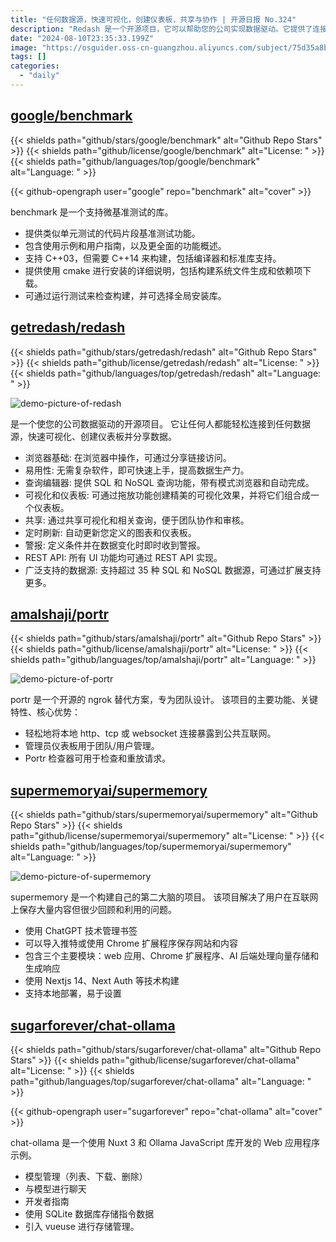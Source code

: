 ```yaml
---
title: "任何数据源，快速可视化，创建仪表板，共享与协作 | 开源日报 No.324"
description: "Redash 是一个开源项目，它可以帮助您的公司实现数据驱动。它提供了连接到任何数据源的功能，可以快速可视化、创建仪表板并分享数据。Redash 具有易用性，无需复杂软件即可快速上手，提高数据生产力。它还提供了查询编辑器，可提供 SQL 和 NoSQL 查询功能，带有模式浏览器和自动完成。Redash 还支持可视化和仪表板，可以通过拖放功能创建精美的可视化效果，并将它们组合成一个仪表板。此外，Redash 还支持共享、定时刷新、警报和 REST API 等功能。它支持超过 35 种 SQL 和 NoSQL 数据源，并可以通过扩展支持更多。"
date: "2024-08-10T23:35:33.199Z"
image: "https://osguider.oss-cn-guangzhou.aliyuncs.com/subject/75d35a8bf7de0c82150c11a8208488ff.png"
tags: []
categories:
  - "daily"
---
```


## [google/benchmark](https://github.com/google/benchmark)

{{< shields path="github/stars/google/benchmark" alt="Github Repo Stars" >}} {{< shields path="github/license/google/benchmark" alt="License: " >}} {{< shields path="github/languages/top/google/benchmark" alt="Language: " >}}

{{< github-opengraph user="google" repo="benchmark" alt="cover" >}}

benchmark 是一个支持微基准测试的库。

- 提供类似单元测试的代码片段基准测试功能。
- 包含使用示例和用户指南，以及更全面的功能概述。
- 支持 C++03，但需要 C++14 来构建，包括编译器和标准库支持。
- 提供使用 cmake 进行安装的详细说明，包括构建系统文件生成和依赖项下载。
- 可通过运行测试来检查构建，并可选择全局安装库。
  
## [getredash/redash](https://github.com/getredash/redash)

{{< shields path="github/stars/getredash/redash" alt="Github Repo Stars" >}} {{< shields path="github/license/getredash/redash" alt="License: " >}} {{< shields path="github/languages/top/getredash/redash" alt="Language: " >}}

![demo-picture-of-redash](https://static.osguider.com/subject/github/getredash/redash/51acca5483613ee280ae4192248cba75.gif)

 是一个使您的公司数据驱动的开源项目。
它让任何人都能轻松连接到任何数据源，快速可视化、创建仪表板并分享数据。

- 浏览器基础: 在浏览器中操作，可通过分享链接访问。
- 易用性: 无需复杂软件，即可快速上手，提高数据生产力。
- 查询编辑器: 提供 SQL 和 NoSQL 查询功能，带有模式浏览器和自动完成。
- 可视化和仪表板: 可通过拖放功能创建精美的可视化效果，并将它们组合成一个仪表板。
- 共享: 通过共享可视化和相关查询，便于团队协作和审核。
- 定时刷新: 自动更新您定义的图表和仪表板。
- 警报: 定义条件并在数据变化时即时收到警报。
- REST API: 所有 UI 功能均可通过 REST API 实现。
- 广泛支持的数据源: 支持超过 35 种 SQL 和 NoSQL 数据源，可通过扩展支持更多。
  
## [amalshaji/portr](https://github.com/amalshaji/portr)

{{< shields path="github/stars/amalshaji/portr" alt="Github Repo Stars" >}} {{< shields path="github/license/amalshaji/portr" alt="License: " >}} {{< shields path="github/languages/top/amalshaji/portr" alt="Language: " >}}

![demo-picture-of-portr](https://static.osguider.com/subject/github/amalshaji/portr/4d5d210644de6f3b19595abd0eaf6f87.png)

portr 是一个开源的 ngrok 替代方案，专为团队设计。
该项目的主要功能、关键特性、核心优势：

- 轻松地将本地 http、tcp 或 websocket 连接暴露到公共互联网。
- 管理员仪表板用于团队/用户管理。
- Portr 检查器可用于检查和重放请求。
  
## [supermemoryai/supermemory](https://github.com/supermemoryai/supermemory)

{{< shields path="github/stars/supermemoryai/supermemory" alt="Github Repo Stars" >}} {{< shields path="github/license/supermemoryai/supermemory" alt="License: " >}} {{< shields path="github/languages/top/supermemoryai/supermemory" alt="Language: " >}}

![demo-picture-of-supermemory](https://static.osguider.com/subject/github/supermemoryai/supermemory/998111d22c1c4688906867bacf4cfeed.svg)

supermemory 是一个构建自己的第二大脑的项目。
该项目解决了用户在互联网上保存大量内容但很少回顾和利用的问题。

- 使用 ChatGPT 技术管理书签
- 可以导入推特或使用 Chrome 扩展程序保存网站和内容
- 包含三个主要模块：web 应用、Chrome 扩展程序、AI 后端处理向量存储和生成响应
- 使用 Nextjs 14、Next Auth 等技术构建
- 支持本地部署，易于设置
  
## [sugarforever/chat-ollama](https://github.com/sugarforever/chat-ollama)

{{< shields path="github/stars/sugarforever/chat-ollama" alt="Github Repo Stars" >}} {{< shields path="github/license/sugarforever/chat-ollama" alt="License: " >}} {{< shields path="github/languages/top/sugarforever/chat-ollama" alt="Language: " >}}

{{< github-opengraph user="sugarforever" repo="chat-ollama" alt="cover" >}}

chat-ollama 是一个使用 Nuxt 3 和 Ollama JavaScript 库开发的 Web 应用程序示例。

- 模型管理（列表、下载、删除）
- 与模型进行聊天
- 开发者指南
- 使用 SQLite 数据库存储指令数据
- 引入 vueuse 进行存储管理。
  
